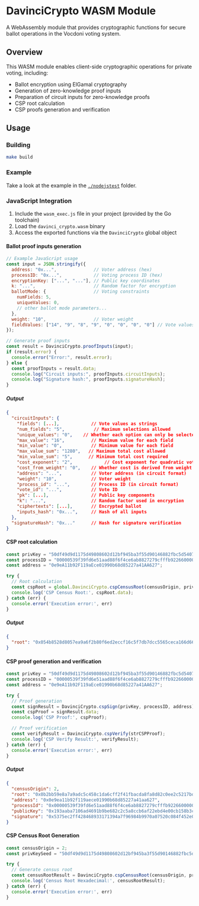 # DavinciCrypto WASM Module

A WebAssembly module that provides cryptographic functions for secure ballot operations in the Vocdoni voting system.

## Overview

This WASM module enables client-side cryptographic operations for private voting, including:

- Ballot encryption using ElGamal cryptography
- Generation of zero-knowledge proof inputs
- Preparation of circuit inputs for zero-knowledge proofs
- CSP root calculation
- CSP proofs generation and verification

## Usage

### Building

```bash
make build
```

### Example
Take a look at the example in the [`./nodejstest`](./nodejstest/README.md) folder.

### JavaScript Integration

1. Include the `wasm_exec.js` file in your project (provided by the Go toolchain)
2. Load the `davinci_crypto.wasm` binary
3. Access the exported functions via the `DavinciCrypto` global object


#### Ballot proof inputs generation
```javascript
// Example JavaScript usage
const input = JSON.stringify({
  address: "0x...",              // Voter address (hex)
  processID: "0x...",            // Voting process ID (hex)
  encryptionKey: ["...", "..."], // Public key coordinates
  k: "...",                      // Random factor for encryption
  ballotMode: {                  // Voting constraints
    numFields: 5,
    uniqueValues: 0,
    // other ballot mode parameters...
  },
  weight: "10",                  // Voter weight
  fieldValues: ["14", "9", "8", "9", "0", "0", "0", "0"] // Vote values
});

// Generate proof inputs
const result = DavinciCrypto.proofInputs(input);
if (result.error) {
  console.error("Error:", result.error);
} else {
  const proofInputs = result.data;
  console.log("Circuit inputs:", proofInputs.circuitInputs);
  console.log("Signature hash:", proofInputs.signatureHash);
}
```

##### Output

```json
{
  "circuitInputs": {
    "fields": [...],            // Vote values as strings
    "num_fields": "5",           // Maximum selections allowed
    "unique_values": "0",    // Whether each option can only be selected once
    "max_value": "16",          // Maximum value for each field
    "min_value": "0",           // Minimum value for each field
    "max_value_sum": "1280",   // Maximum total cost allowed
    "min_value_sum": "5",      // Minimum total cost required
    "cost_exponent": "2",            // Cost exponent for quadratic voting
    "cost_from_weight": "0",    // Whether cost is derived from weight
    "address": "...",           // Voter address (in circuit format)
    "weight": "10",             // Voter weight
    "process_id": "...",        // Process ID (in circuit format)
    "vote_id": "...",           // Vote ID
    "pk": [...],                // Public key components
    "k": "...",                 // Random factor used in encryption
    "ciphertexts": [...],       // Encrypted ballot
    "inputs_hash": "0x...",     // Hash of all inputs
  },
  "signatureHash": "0x..."      // Hash for signature verification
}
```

#### CSP root calculation

```javascript
const privKey = "50df49d9d1175d49808602d12bf945ba3f55d90146882fbc5d54078f204f5005372143904f3fd452767581fd55b4c27aedacdd7b70d14f374b7c9f341c0f9a5300";
const processID = "00000539f39fd6e51aad88f6f4ce6ab8827279cfffb922660000000000000000";
const address = "0e9eA11b92F119aEce01990b68d85227a41AA627";

try {
  // Root calculation
  const cspRoot = global.DavinciCrypto.cspCensusRoot(censusOrigin, privKey);
  console.log('CSP Census Root:', cspRoot.data);
} catch (err) {
  console.error('Execution error:', err)
}
```

##### Output
```json
{
  "root": "0x054b8528d8057ea9a6f2b80f6ed2eccf16c5f7db7dcc5565ceca166d66a94312"
}
```


#### CSP proof generation and verification

```javascript
const privKey = "50df49d9d1175d49808602d12bf945ba3f55d90146882fbc5d54078f204f5005372143904f3fd452767581fd55b4c27aedacdd7b70d14f374b7c9f341c0f9a5300";
const processID = "00000539f39fd6e51aad88f6f4ce6ab8827279cfffb922660000000000000000";
const address = "0e9eA11b92F119aEce01990b68d85227a41AA627";

try {
  // Proof generation
  const signResult = DavinciCrypto.cspSign(privKey, processID, address);
  const cspProof = signResult.data;
  console.log('CSP Proof:', cspProof);

  // Proof verification
  const verifyResult = DavinciCrypto.cspVerify(strCSPProof);
  console.log('CSP Verify Result:', verifyResult);
} catch (err) {
  console.error('Execution error:', err)
}
```

##### Output

```json
{
  "censusOrigin": 2,
  "root": "0x0b2bb59e8a7a9adc5c458c1da6cff2f41fbacda8fa8d82c0ee2c5217bdd8c6ce",
  "address": "0x0e9ea11b92f119aece01990b68d85227a41aa627",
  "processId": "0x00000539f39fd6e51aad88f6f4ce6ab8827279cfffb922660000000000000000",
  "publicKey": "0x193aaba7106ad4691b9be682c2c5a8ccb6af22ebd4e00cb158b3cd0ed18c0c8f",
  "signature": "0x5375ec2ff428468933171394a7f96984b9970a07520c084f452e0d7443e1c80601f805d09ea1a8d94cb59ab239d2308be0156011b9f2635123f288f600fa0f76"
}
```

#### CSP Census Root Generation

```javascript
const censusOrigin = 2;
const privKeySeed = "50df49d9d1175d49808602d12bf945ba3f55d90146882fbc5d54078f204f5005372143904f3fd452767581fd55b4c27aedacdd7b70d14f374b7c9f341c0f9a5300";

try {
  // Generate census root
  const censusRootResult = DavinciCrypto.cspCensusRoot(censusOrigin, privKeySeed);
  console.log('Census Root Hexadecimal:', censusRootResult);
} catch (err) {
  console.error('Execution error:', err)
}
```
